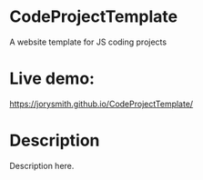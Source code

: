 # CodeProjectTemplate

A website template for JS coding projects

# Live demo: 
https://jorysmith.github.io/CodeProjectTemplate/

# Description

Description here.

